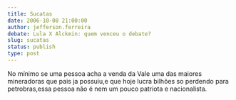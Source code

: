 ```yaml
---
title: Sucatas 
date: 2006-10-08 21:00:00
author: jefferson.ferreira
debate: Lula X Alckmin: quem venceu o debate?
slug: sucatas
status: publish 
type: post
---
```


No mínimo se uma pessoa acha a venda da Vale uma das maiores mineradoras que pais ja possuiu,e que hoje lucra bilhões so perdendo para petrobras,essa pessoa não é nem um pouco patriota e nacionalista.
